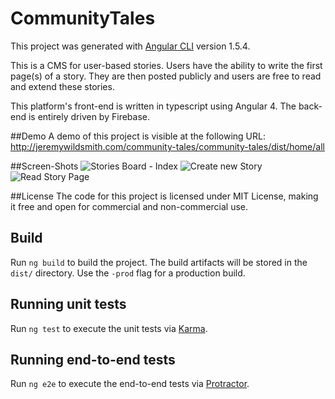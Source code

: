 # CommunityTales

This project was generated with [Angular CLI](https://github.com/angular/angular-cli) version 1.5.4.

This is a CMS for user-based stories. Users have the ability to write the first page(s) of a story. They are then posted publicly and users are free to read and extend these stories.

This platform's front-end is written in typescript using Angular 4. The back-end is entirely driven by Firebase.

##Demo
A demo of this project is visible at the following URL:
http://jeremywildsmith.com/community-tales/community-tales/dist/home/all

##Screen-Shots
![Stories Board - Index](https://imgur.com/QhdnIFg.jpg)
![Create new Story](https://imgur.com/6pfzoqb.jpg)
![Read Story Page](https://imgur.com/6RZKJbJ.jpg)

##License
The code for this project is licensed under MIT License, making it free and open for commercial and non-commercial use.


## Build

Run `ng build` to build the project. The build artifacts will be stored in the `dist/` directory. Use the `-prod` flag for a production build.

## Running unit tests

Run `ng test` to execute the unit tests via [Karma](https://karma-runner.github.io).

## Running end-to-end tests

Run `ng e2e` to execute the end-to-end tests via [Protractor](http://www.protractortest.org/).